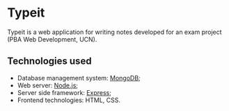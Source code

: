 # Typeit
Typeit is a web application for writing notes developed for an exam project (PBA Web Development, UCN).

## Technologies used
* Database management system: [MongoDB](https://docs.mongodb.com/);
* Web server: [Node.js](https://nodejs.org/en/);
* Server side framework: [Express](http://expressjs.com/);
* Frontend technologies: HTML, CSS.

